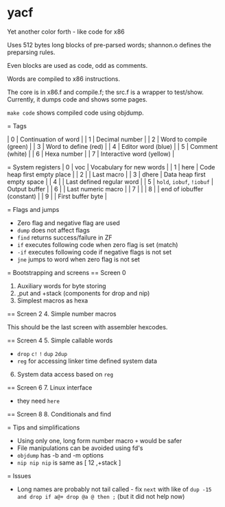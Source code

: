 yacf
====

Yet another color forth - like code for x86

Uses 512 bytes long blocks of pre-parsed words; shannon.o defines the preparsing rules.

Even blocks are used as code, odd as comments.

Words are compiled to x86 instructions.

The core is in x86.f and compile.f; the src.f is a wrapper to
test/show. Currently, it dumps code and shows some pages.

`make code` shows compiled code using objdump.

= Tags

| 0 | Continuation of word |
| 1 | Decimal number |
| 2 | Word to compile (green) |
| 3 | Word to define (red) |
| 4 | Editor word (blue) |
| 5 | Comment (white) |
| 6 | Hexa number |
| 7 | Interactive word (yellow) |

= System registers
| 0 | voc | Vocabulary for new words | 
| 1 | here | Code heap first empty place |
| 2 | | Last macro |
| 3 | dhere | Data heap first empty space |
| 4 | | Last defined regular word |
| 5 | `hold`, `iobuf`, `!iobuf` | Output buffer |
| 6 | | Last numeric macro |
| 7 | | 
| 8 | | end of iobuffer (constant) |
| 9 | | First buffer byte |


= Flags and jumps
- Zero flag and negative flag are used
- `dump` does not affect flags
- `find` returns success/failure in ZF
- `if` executes following code when zero flag is set (match)
- `-if` executes following code if negative flags is not set
- `jne` jumps to word when zero flag is not set

= Bootstrapping and screens
== Screen 0
1. Auxiliary words for byte storing
2. ,put and +stack (components for drop and nip)
3. Simplest macros as hexa

== Screen 2
4. Simple number macros

This should be the last screen with assembler hexcodes.

== Screen 4
5. Simple callable words
- `drop` `c!` `!` `dup` `2dup`
- `reg` for accessing linker time defined system data

6. System data access based on `reg`

== Screen 6
7. Linux interface
- they need `here`

== Screen 8
8. Conditionals and find

= Tips and simplifications
- Using only one, long form number macro `+` would be safer
- File manipulations can be avoided using fd's
- `objdump` has -b and -m options
- `nip nip nip` is same as [ 12 ,+stack ]

= Issues
- Long names are probably not tail called - fix `next` with like of
  `dup -15 and drop if a@+ drop @a @ then ;` (but it did not help now)

